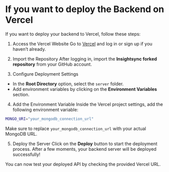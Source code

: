 # If you want to deploy the Backend on Vercel

If you want to deploy your backend to Vercel, follow these steps:

1. Access the Vercel Website
Go to [Vercel](https://vercel.com/) and log in or sign up if you haven’t already.

2. Import the Repository
After logging in, import the **Insightsync forked repository** from your GitHub account.

3. Configure Deployment Settings
- In the **Root Directory** option, select the `server` folder.
- Add environment variables by clicking on the **Environment Variables** section.

4. Add the Environment Variable
Inside the Vercel project settings, add the following environment variable:
```bash
MONGO_URI="your_mongodb_connection_url"
```
Make sure to replace `your_mongodb_connection_url` with your actual MongoDB URL.

5. Deploy the Server
Click on the **Deploy** button to start the deployment process. After a few moments, your backend server will be deployed successfully!

You can now test your deployed API by checking the provided Vercel URL.

